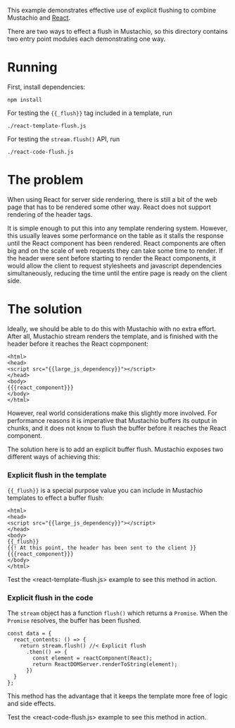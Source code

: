 This example demonstrates effective use of explicit flushing to combine
Mustachio and [React](https://facebook.github.io/react/).

There are two ways to effect a flush in Mustachio, so this directory contains
two entry point modules each demonstrating one way.

Running
=======
First, install dependencies:

    npm install

For testing the `{{_flush}}` tag included in a template, run

    ./react-template-flush.js

For testing the `stream.flush()` API, run

    ./react-code-flush.js

The problem
===========
When using React for server side rendering, there is still a bit of the web
page that has to be rendered some other way. React does not support rendering
of the header tags.

It is simple enough to put this into any template rendering system. However,
this usually leaves some performance on the table as it stalls the response
until the React component has been rendered. React components are often big
and on the scale of web requests they can take some time to render. If the
header were sent before starting to render the React components, it would
allow the client to request stylesheets and javascript dependencies
simultaneously, reducing the time until the entire page is ready on the client
side.

The solution
============
Ideally, we should be able to do this with Mustachio with no extra effort.
After all, Mustachio stream renders the template, and is finished with the
header before it reaches the React copmponent:

    <html>
    <head>
    <script src="{{large_js_dependency}}"></script>
    </head>
    <body>
    {{{react_component}}}
    </body>
    </html>

However, real world considerations make this slightly more involved. For
performance reasons it is imperative that Mustachio buffers its output in
chunks, and it does not know to flush the buffer before it reaches the React
component.

The solution here is to add an explicit buffer flush. Mustachio exposes two
different ways of achieving this:

### Explicit flush in the template
`{{_flush}}` is a special purpose value you can include in Mustachio templates
to effect a buffer flush:

    <html>
    <head>
    <script src="{{large_js_dependency}}"></script>
    </head>
    <body>
    {{_flush}}
    {{! At this point, the header has been sent to the client }}
    {{{react_component}}}
    </body>
    </html>

Test the <react-template-flush.js> example to see this method in action.

### Explicit flush in the code
The `stream` object has a function `flush()` which returns a `Promise`. When
the `Promise` resolves, the buffer has been flushed.

    const data = {
      react_contents: () => {
        return stream.flush() //< Explicit flush
          .then(() => {
            const element = reactComponent(React);
            return ReactDOMServer.renderToString(element);
          })
      }
    };

This method has the advantage that it keeps the template more free of logic
and side effects.

Test the <react-code-flush.js> example to see this method in action.
